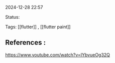 2024-12-28 22:57

Status:

Tags: [[flutter]] , [[flutter paint]]

	





## References :
https://www.youtube.com/watch?v=IYbvueOg32Q


